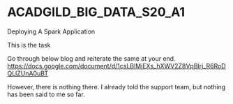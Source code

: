 # ACADGILD_BIG_DATA_S20_A1
Deploying A Spark Application


This is the task

Go through below blog and reiterate the same at your end.
https://docs.google.com/document/d/1csLBlMiEXs_hXWV2Z8VpBlrj_R6RoDQLlZUnA0uBT

However, there is nothing there. I already told the support team, but nothing has been said to me so far.

